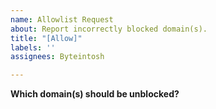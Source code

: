 ```yaml
---
name: Allowlist Request
about: Report incorrectly blocked domain(s).
title: "[Allow]"
labels: ''
assignees: Byteintosh

---
```


**Which domain(s) should be unblocked?**
